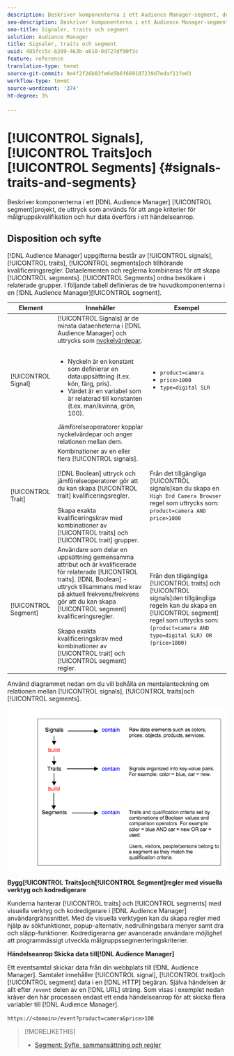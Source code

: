 ```yaml
---
description: Beskriver komponenterna i ett Audience Manager-segment, de uttryck som används för att ange kriterier för målgruppskvalifikation och hur data överförs i ett händelseanrop.
seo-description: Beskriver komponenterna i ett Audience Manager-segment, de uttryck som används för att ange kriterier för målgruppskvalifikation och hur data överförs i ett händelseanrop.
seo-title: Signaler, traits och segment
solution: Audience Manager
title: Signaler, traits och segment
uuid: 485fcc5c-b289-463b-a610-0d727df90f3c
feature: reference
translation-type: tm+mt
source-git-commit: 9e4f2f26b83fe6e5b6f669107239d7edaf11fed3
workflow-type: tm+mt
source-wordcount: '374'
ht-degree: 3%

---
```



# [!UICONTROL Signals], [!UICONTROL Traits]och [!UICONTROL Segments] {#signals-traits-and-segments}

Beskriver komponenterna i ett [!DNL Audience Manager] [!UICONTROL segment]projekt, de uttryck som används för att ange kriterier för målgruppskvalifikation och hur data överförs i ett händelseanrop.

## Disposition och syfte

[!DNL Audience Manager] uppgifterna består av [!UICONTROL signals], [!UICONTROL traits], [!UICONTROL segments]och tillhörande kvalificeringsregler. Dataelementen och reglerna kombineras för att skapa [!UICONTROL segments]. [!UICONTROL Segments] ordna besökare i relaterade grupper. I följande tabell definieras de tre huvudkomponenterna i en [!DNL Audience Manager][!UICONTROL segment].

| Element | Innehåller | Exempel |
|---|---|---|
| [!UICONTROL Signal] | [!UICONTROL Signals] är de minsta dataenheterna i [!DNL Audience Manager] och uttrycks som [nyckelvärdepar](../reference/key-value-pairs-explained.md).<br><br><ul><li>Nyckeln är en konstant som definierar en datauppsättning (t.ex. kön, färg, pris).</li><li>Värdet är en variabel som är relaterad till konstanten (t.ex. man/kvinna, grön, 100).</li></ul>Jämförelseoperatorer kopplar nyckelvärdepar och anger relationen mellan dem. | <ul><li>`product=camera`</li><li>`price>1000`</li><li>`type=digital SLR`</li></ul> |
| [!UICONTROL Trait] | Kombinationer av en eller flera [!UICONTROL signals].<br><br> [!DNL Boolean] uttryck och jämförelseoperatorer gör att du kan skapa [!UICONTROL trait] kvalificeringsregler. <br><br>Skapa exakta kvalificeringskrav med kombinationer av [!UICONTROL traits] och [!UICONTROL trait] grupper. | Från det tillgängliga [!UICONTROL signals]kan du skapa en `High End Camera Browser` regel som uttrycks som: `product=camera AND price>1000` |
| [!UICONTROL Segment] | Användare som delar en uppsättning gemensamma attribut och är kvalificerade för relaterade [!UICONTROL traits]. [!DNL Boolean] -uttryck tillsammans med krav på aktuell frekvens/frekvens gör att du kan skapa [!UICONTROL segment] kvalificeringsregler.<br><br> Skapa exakta kvalificeringskrav med kombinationer av [!UICONTROL trait] och [!UICONTROL segment] regler. | Från den tillgängliga [!UICONTROL traits] och [!UICONTROL signals]den tillgängliga regeln kan du skapa en [!UICONTROL segment] regel som uttrycks som:`(product=camera AND type=digital SLR) OR (price>1000)` |

Använd diagrammet nedan om du vill behålla en mentalanteckning om relationen mellan [!UICONTROL signals], [!UICONTROL traits]och [!UICONTROL segments].

![](assets/signals-traits-segments.png)

**Bygg[!UICONTROL Traits]och[!UICONTROL Segment]regler med visuella verktyg och kodredigerare**

Kunderna hanterar [!UICONTROL traits] och [!UICONTROL segments] med visuella verktyg och kodredigerare i [!DNL Audience Manager] användargränssnittet. Med de visuella verktygen kan du skapa regler med hjälp av sökfunktioner, popup-alternativ, nedrullningsbara menyer samt dra och släpp-funktioner. Kodredigerarna ger avancerade användare möjlighet att programmässigt utveckla målgruppssegmenteringskriterier.

**Händelseanrop Skicka data till[!DNL Audience Manager]**

Ett eventsamtal skickar data från din webbplats till [!DNL Audience Manager]. Samtalet innehåller [!UICONTROL signal], [!UICONTROL trait]och [!UICONTROL segment] data i en [!DNL HTTP] begäran. Själva händelsen är allt efter `/event` delen av en [!DNL URL] sträng. Som visas i exemplet nedan kräver den här processen endast ett enda händelseanrop för att skicka flera variabler till [!DNL Audience Manager].

`https://<domain>/event?product=camera&price>100`

>[!MORELIKETHIS]
>
>* [Segment: Syfte, sammansättning och regler](../features/segments/segments-purpose.md)

